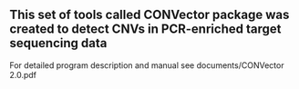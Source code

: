 ## This set of tools called CONVector package was created to detect CNVs in PCR-enriched target sequencing data

For detailed program description and manual see documents/CONVector 2.0.pdf
